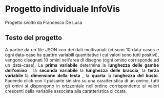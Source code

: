 <h1 align="left">Progetto individuale InfoVis</h1>
Progetto svolto da Francesco De Luca

## Testo del progetto
<div align="justify">
   A partire da un file JSON con dei dati multivariati (ci sono 10 data-cases e
ogni data-case ha quattro variabili quantitative i cui valori sono tutti
positivi), vengono disegnati 10 omini nell'area di disegno (ogni omino corrisponde ad un data-case). La
<b> prima variabile </b> determina la <b> lunghezza delle gambe dell'omino </b>, la
<b> seconda variabile </b> la <b>lunghezza delle braccia</b>, la <b> terza variabile </b> la
<b> dimensione della testa </b>, la <b> quarta </b> la <b>lunghezza del busto</b>. Facendo click con il pulsante
sinistro su una caratteristica di un omino, tutti gli omini si
dispongono in orizzontale nell'ordine corrispondente ai valori crescenti
della variabile associata alla caratteristica cliccata. 
</div>





